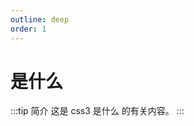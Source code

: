 ```yaml
---
outline: deep
order: 1
---
```


# 是什么

<ArticleMetadata />

:::tip 简介
这是 css3 是什么 的有关内容。
:::

<LastUpdated time="2024/11/1 16:00:31"/>
